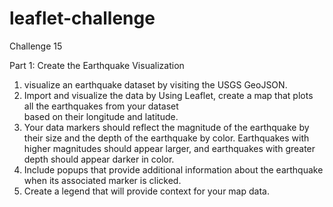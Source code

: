 # leaflet-challenge
Challenge 15

Part 1: Create the Earthquake Visualization
  1. visualize an earthquake dataset by visiting the USGS GeoJSON. 
  2. Import and visualize the data by Using Leaflet, create a map that plots all the earthquakes from your dataset     
     based on their longitude and latitude.
  3. Your data markers should reflect the magnitude of the earthquake by their size and the depth of the earthquake by      color. Earthquakes with higher magnitudes should appear larger, and earthquakes with greater depth should appear       darker in color. 
  4. Include popups that provide additional information about the earthquake when its associated marker is clicked. 
  5. Create a legend that will provide context for your map data.
